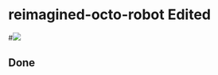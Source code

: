 # reimagined-octo-robot Edited
#<a href="https://zensar.com"><img src="https://yt3.ggpht.com/a-/AN66SAwRwePZ2t8gti2zsSY7I_GmU39D8O-WiKVa3g=s900-mo-c-c0xffffffff-rj-k-no" /></a>
## Done
